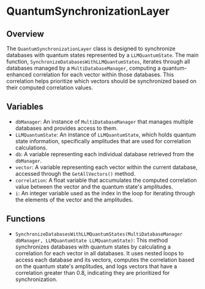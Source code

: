 # QuantumSynchronizationLayer

## Overview
The `QuantumSynchronizationLayer` class is designed to synchronize databases with quantum states represented by a `LLMQuantumState`. The main function, `SynchronizeDatabasesWithLLMQuantumStates`, iterates through all databases managed by a `MultiDatabaseManager`, computing a quantum-enhanced correlation for each vector within those databases. This correlation helps prioritize which vectors should be synchronized based on their computed correlation values.

## Variables
- `dbManager`: An instance of `MultiDatabaseManager` that manages multiple databases and provides access to them.
- `LLMQuantumState`: An instance of `LLMQuantumState`, which holds quantum state information, specifically amplitudes that are used for correlation calculations.
- `db`: A variable representing each individual database retrieved from the `dbManager`.
- `vector`: A variable representing each vector within the current database, accessed through the `GetAllVectors()` method.
- `correlation`: A float variable that accumulates the computed correlation value between the vector and the quantum state's amplitudes.
- `i`: An integer variable used as the index in the loop for iterating through the elements of the vector and the amplitudes.

## Functions
- `SynchronizeDatabasesWithLLMQuantumStates(MultiDatabaseManager dbManager, LLMQuantumState LLMQuantumState)`: 
  This method synchronizes databases with quantum states by calculating a correlation for each vector in all databases. It uses nested loops to access each database and its vectors, computes the correlation based on the quantum state's amplitudes, and logs vectors that have a correlation greater than 0.8, indicating they are prioritized for synchronization.